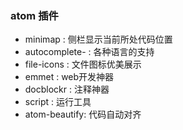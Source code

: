 ### atom 插件

- minimap : 侧栏显示当前所处代码位置
- autocomplete- : 各种语言的支持
- file-icons : 文件图标优美展示
- emmet : web开发神器
- docblockr : 注释神器
- script : 运行工具
- atom-beautify: 代码自动对齐

